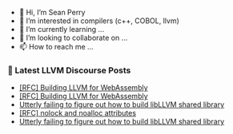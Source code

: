 - 👋 Hi, I’m Sean Perry
- 👀 I’m interested in compilers (c++, COBOL, llvm)
- 🌱 I’m currently learning ...
- 💞️ I’m looking to collaborate on ...
- 📫 How to reach me ...

<!---
s66perry/s66perry is a ✨ special ✨ repository because its `README.md` (this file) appears on your GitHub profile.
You can click the Preview link to take a look at your changes.
--->
### 📕 Latest LLVM Discourse Posts

<!-- DISCOURSE-LLVM:START -->
- [[RFC] Building LLVM for WebAssembly](https://discourse.llvm.org/t/rfc-building-llvm-for-webassembly/79073#post_20)
- [[RFC] Building LLVM for WebAssembly](https://discourse.llvm.org/t/rfc-building-llvm-for-webassembly/79073#post_19)
- [Utterly failing to figure out how to build libLLVM shared library](https://discourse.llvm.org/t/utterly-failing-to-figure-out-how-to-build-libllvm-shared-library/79064#post_11)
- [[RFC] nolock and noalloc attributes](https://discourse.llvm.org/t/rfc-nolock-and-noalloc-attributes/76837?page=4#post_76)
- [Utterly failing to figure out how to build libLLVM shared library](https://discourse.llvm.org/t/utterly-failing-to-figure-out-how-to-build-libllvm-shared-library/79064#post_10)
<!-- DISCOURSE-LLVM:END -->
